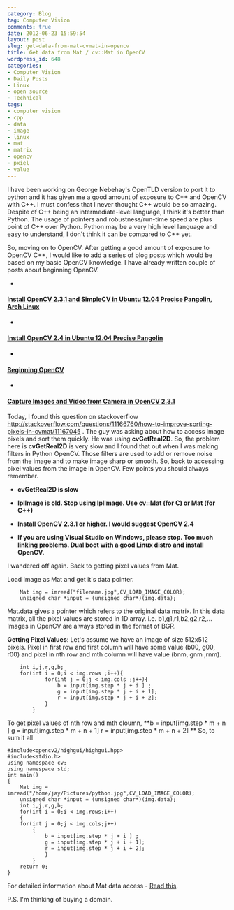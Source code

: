 ```yaml
---
category: Blog
tag: Computer Vision
comments: true
date: 2012-06-23 15:59:54
layout: post
slug: get-data-from-mat-cvmat-in-opencv
title: Get data from Mat / cv::Mat in OpenCV
wordpress_id: 648
categories:
- Computer Vision
- Daily Posts
- Linux
- open source
- Technical
tags:
- computer vision
- cpp
- data
- image
- linux
- mat
- matrix
- opencv
- pxiel
- value
---
```


I have been working on George Nebehay's OpenTLD version to port it to python and it has given me a good amount of exposure to C++ and OpenCV with C++. I must confess that I never thought C++ would be so amazing. Despite of C++ being an intermediate-level language, I think it's better than Python. The usage of pointers and robustness/run-time speed are plus point of C++ over Python. Python may be a very high level language and easy to understand, I don't think it can be compared to C++ yet.

So, moving on to OpenCV. After getting a good amount of exposure to OpenCV C++, I would like to add a series of blog posts which would be based on my basic OpenCV knowledge. I have already written couple of posts about beginning OpenCV.



	
  * 


#### [Install OpenCV 2.3.1 and SimpleCV in Ubuntu 12.04 Precise Pangolin, Arch Linux ](http://jayrambhia.com/blog/2012/05/02/install-opencv-2-3-1-and-simplecv-in-ubuntu-12-04-precise-pangolin-arch-linux/)




	
  * 


#### [Install OpenCV 2.4 in Ubuntu 12.04 Precise Pangolin ](http://jayrambhia.com/blog/2012/06/20/install-opencv-2-4-in-ubuntu-12-04-precise-pangolin/)




	
  * 


#### [Beginning OpenCV ](http://jayrambhia.com/blog/2012/05/08/beginning-opencv/)




	
  * 


#### [Capture Images and Video from Camera in OpenCV 2.3.1 ](http://jayrambhia.com/blog/2012/05/10/capture-images-and-video-from-camera-in-opencv-2-3-1/)





Today, I found this question on stackoverflow http://stackoverflow.com/questions/11166760/how-to-improve-sorting-pixels-in-cvmat/11167045 . The guy was asking about how to access image pixels and sort them quickly. He was using **cvGetReal2D**. So, the problem here is **cvGetReal2D** is very slow and I found that out when I was making filters in Python OpenCV. Those filters are used to add or remove noise from the image and to make image sharp or smooth. So, back to accessing pixel values from the image in OpenCV. Few points you should always remember.



	
  * **cvGetReal2D is slow**

	
  * **IplImage is old. Stop using IplImage. Use cv::Mat (for C) or Mat (for C++)**

	
  * **Install OpenCV 2.3.1 or higher. I would suggest OpenCV 2.4**

	
  * **If you are using Visual Studio on Windows, please stop. Too much linking problems. Dual boot with a good Linux distro and install OpenCV.**


I wandered off again. Back to getting pixel values from Mat.

Load Image as Mat and get it's data pointer.

    
        Mat img = imread("filename.jpg",CV_LOAD_IMAGE_COLOR);
        unsigned char *input = (unsigned char*)(img.data);




Mat.data gives a pointer which refers to the original data matrix. In this data matrix, all the pixel values are stored in 1D array. i.e. b1,g1,r1,b2,g2,r2,...
Images in OpenCV are always stored in the format of BGR.

**Getting Pixel Values**:
Let's assume we have an image of size 512x512 pixels. Pixel in first row and first column will have some value (b00, g00, r00) and pixel in nth row and mth column will have value (bnm, gnm ,rnm).

    
    
        int i,j,r,g,b;
        for(int i = 0;i < img.rows ;i++){
    			for(int j = 0;j < img.cols ;j++){
                    b = input[img.step * j + i ] ;
                    g = input[img.step * j + i + 1];
                    r = input[img.step * j + i + 2];
                }
            }




To get pixel values of nth row and mth cloumn,
**b = input[img.step * m + n ]
g = input[img.step * m + n + 1]
r = input[img.step * m + n + 2]
**
So, to sum it all

    
    #include<opencv2/highgui/highgui.hpp>
    #include<stdio.h>
    using namespace cv;
    using namespace std;
    int main()
    {
        Mat img = imread("/home/jay/Pictures/python.jpg",CV_LOAD_IMAGE_COLOR);
        unsigned char *input = (unsigned char*)(img.data);
        int i,j,r,g,b;
        for(int i = 0;i < img.rows;i++)
        {
    	for(int j = 0;j < img.cols;j++)
            {
                b = input[img.step * j + i ] ;
                g = input[img.step * j + i + 1];
                r = input[img.step * j + i + 2];
                }
            }
        return 0;
    }




For detailed information about Mat data access - [Read this](http://answers.opencv.org/question/2531/image-data-processing-in-cvmat/).

P.S. I'm thinking of buying a domain.
